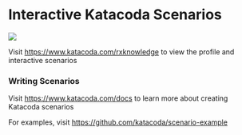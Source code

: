 # Interactive Katacoda Scenarios

[![](http://shields.katacoda.com/katacoda/rxknowledge/count.svg)](https://www.katacoda.com/rxknowledge "Get your profile on Katacoda.com")

Visit https://www.katacoda.com/rxknowledge to view the profile and interactive scenarios

### Writing Scenarios
Visit https://www.katacoda.com/docs to learn more about creating Katacoda scenarios

For examples, visit https://github.com/katacoda/scenario-example
